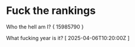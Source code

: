 # Fuck the rankings

Who the hell am I?
{ 15985790 }

What fucking year is it?
[ 2025-04-06T10:20:00Z ]
